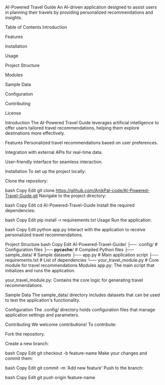 AI-Powered Travel Guide
An AI-driven application designed to assist users in planning their travels by providing personalized recommendations and insights.

Table of Contents
Introduction

Features

Installation

Usage

Project Structure

Modules

Sample Data

Configuration

Contributing

License

Introduction
The AI-Powered Travel Guide leverages artificial intelligence to offer users tailored travel recommendations, helping them explore destinations more effectively.

Features
Personalized travel recommendations based on user preferences.

Integration with external APIs for real-time data.

User-friendly interface for seamless interaction.

Installation
To set up the project locally:

Clone the repository:

bash
Copy
Edit
git clone https://github.com/AnikPal-code/AI-Powered-Travel-Guide.git
Navigate to the project directory:

bash
Copy
Edit
cd AI-Powered-Travel-Guide
Install the required dependencies:

bash
Copy
Edit
pip install -r requirements.txt
Usage
Run the application:

bash
Copy
Edit
python app.py
Interact with the application to receive personalized travel recommendations.

Project Structure
bash
Copy
Edit
AI-Powered-Travel-Guide/
├── .config/                # Configuration files
├── __pycache__/            # Compiled Python files
├── sample_data/            # Sample datasets
├── app.py                  # Main application script
├── requirements.txt        # List of dependencies
└── your_travel_module.py   # Core module for travel recommendations
Modules
app.py: The main script that initializes and runs the application.​

your_travel_module.py: Contains the core logic for generating travel recommendations.​

Sample Data
The sample_data/ directory includes datasets that can be used to test the application's functionality.​

Configuration
The .config/ directory holds configuration files that manage application settings and parameters.​

Contributing
We welcome contributions! To contribute:​

Fork the repository.

Create a new branch:

bash
Copy
Edit
git checkout -b feature-name
Make your changes and commit them:

bash
Copy
Edit
git commit -m 'Add new feature'
Push to the branch:

bash
Copy
Edit
git push origin feature-name
